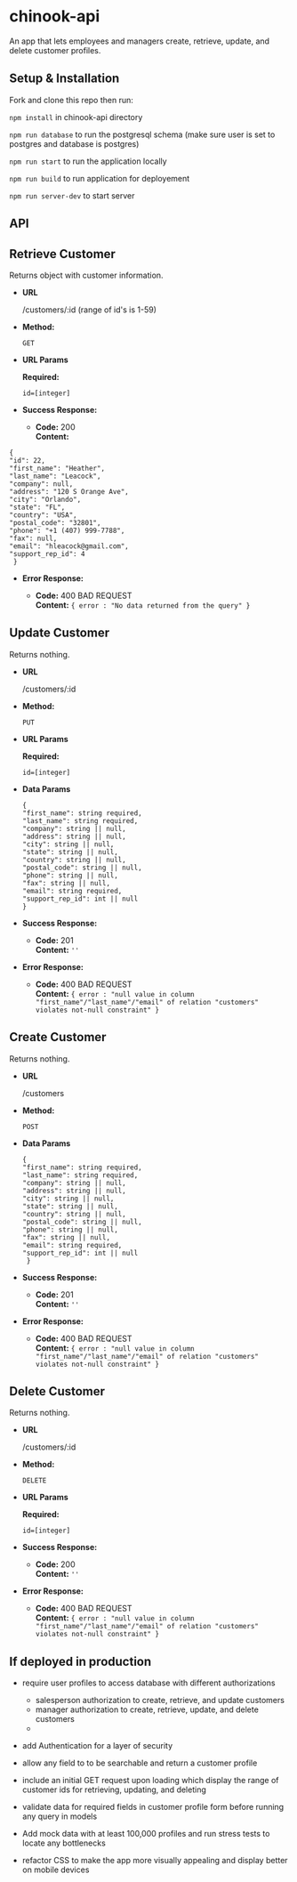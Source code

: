 # chinook-api
An app that lets employees and managers create, retrieve, update, and delete customer profiles. 

## Setup & Installation

Fork and clone this repo then run:

`npm install` in chinook-api directory

`npm run database` to run the postgresql schema (make sure user is set to postgres and database is postgres)

`npm run start` to run the application locally

`npm run build` to run application for deployement

`npm run server-dev` to start server

## API

**Retrieve Customer**
----
  Returns object with customer information.

* **URL**

  /customers/:id (range of id's is 1-59)

* **Method:**
  
  `GET`
  
*  **URL Params** 

   **Required:**
 
   `id=[integer]`

* **Success Response:**

  * **Code:** 200 <br />
    **Content:** 
    
 `{ `<br />`
    "id": 22, `<br />`
    "first_name": "Heather", `<br />`
    "last_name": "Leacock", `<br />`
    "company": null, `<br />`
    "address": "120 S Orange Ave", `<br />`
    "city": "Orlando", `<br />`
    "state": "FL", `<br />`
    "country": "USA", `<br />`
    "postal_code": "32801", `<br />`
    "phone": "+1 (407) 999-7788", `<br />`
    "fax": null, `<br />`
    "email": "hleacock@gmail.com", `<br />`
    "support_rep_id": 4 `<br />`
   }` 
 
* **Error Response:**

  * **Code:** 400 BAD REQUEST <br />
    **Content:** `{ error : "No data returned from the query" }`
    
**Update Customer**
----
  Returns nothing.

* **URL**

  /customers/:id

* **Method:**

  `PUT`
  
*  **URL Params** 

   **Required:**
 
   `id=[integer]`

* **Data Params**

  `
  { `<br />`
    "first_name": string required, `<br />`
    "last_name": string required, `<br />`
    "company": string || null, `<br />`
    "address": string || null, `<br />`
    "city": string || null, `<br />`
    "state": string || null, `<br />`
    "country": string || null, `<br />`
    "postal_code": string || null, `<br />`
    "phone": string || null, `<br />`
    "fax": string || null, `<br />`
    "email": string required, `<br />`
    "support_rep_id": int || null `<br />`
   }
  `

* **Success Response:**

  * **Code:** 201 <br />
    **Content:** `''`
 
* **Error Response:**

  * **Code:** 400 BAD REQUEST <br />
    **Content:** `{ error : "null value in column "first_name"/"last_name"/"email" of relation "customers" violates not-null constraint" }`
    
**Create Customer**
----
  Returns nothing.

* **URL**

  /customers

* **Method:**

  `POST`

* **Data Params**

  
  `{ `<br />`
    "first_name": string required, `<br />`
    "last_name": string required, `<br />`
    "company": string || null, `<br />`
    "address": string || null, `<br />`
    "city": string || null, `<br />`
    "state": string || null, `<br />`
    "country": string || null, `<br />`
    "postal_code": string || null, `<br />`
    "phone": string || null, `<br />`
    "fax": string || null, `<br />`
    "email": string required, `<br />`
    "support_rep_id": int || null `<br />`
   }`
  

* **Success Response:**

  * **Code:** 201 <br />
    **Content:** `''`
 
* **Error Response:**

  * **Code:** 400 BAD REQUEST <br />
    **Content:** `{ error : "null value in column "first_name"/"last_name"/"email" of relation "customers" violates not-null constraint" }`
    
**Delete Customer**
----
  Returns nothing.

* **URL**

  /customers/:id

* **Method:**

  `DELETE`

*  **URL Params** 

   **Required:**
 
   `id=[integer]`

* **Success Response:**

  * **Code:** 200 <br />
    **Content:** `''`
 
* **Error Response:**

  * **Code:** 400 BAD REQUEST <br />
    **Content:** `{ error : "null value in column "first_name"/"last_name"/"email" of relation "customers" violates not-null constraint" }`
    
 ## If deployed in production
 
 - require user profiles to access database with different authorizations
   - salesperson authorization to create, retrieve, and update customers
   - manager authorization to create, retrieve, update, and delete customers
   - 
 - add Authentication for a layer of security

 - allow any field to to be searchable and return a customer profile

 - include an initial GET request upon loading which display the range of customer ids for retrieving, updating, and deleting

 - validate data for required fields in customer profile form before running any query in models

 - Add mock data with at least 100,000 profiles and run stress tests to locate any bottlenecks

 - refactor CSS to make the app more visually appealing and display better on mobile devices

